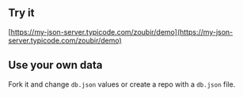 ## Try it

[https://my-json-server.typicode.com/zoubir/demo](https://my-json-server.typicode.com/zoubir/demo)

## Use your own data

Fork it and change `db.json` values or create a repo with a `db.json` file.
